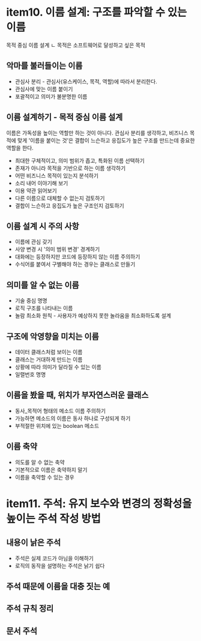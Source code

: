# item10. 이름 설계: 구조를 파악할 수 있는 이름
목적 중심 이름 설계
ㄴ 목적은 소프트웨어로 달성하고 싶은 목적

## 악마를 불러들이는 이름
- 관심사 분리 - 관심사(유스케이스, 목적, 역할)에 따라서 분리한다.
- 관심사에 맞는 이름 붙이기
- 포괄적이고 의미가 불분명한 이름
## 이름 설계하기 - 목적 중심 이름 설계
이름은 가독성을 높이는 역할만 하는 것이 아니다.
관심사 분리를 생각하고, 비즈니스 목적에 맞게 '이름을 붙이는 것'은 결합이 느슨하고 응집도가 높은 구조를 만드는데 중요한 역할을 한다.

- 최대한 구체적이고, 의미 범위가 좁고, 특화된 이름 선택하기
- 존재가 아니라 목적을 기반으로 하는 이름 생각하기
- 어떤 비즈니스 목적이 있는지 분석하기
- 소리 내어 이야기해 보기
- 이용 약관 읽어보기
- 다른 이름으로 대체할 수 없는지 검토하기
- 결합이 느슨하고 응집도가 높은 구조인지 검토하기
## 이름 설계 시 주의 사항
- 이름에 관심 갖기
- 사양 변경 시 '의미 범위 변경' 경계하기
- 대화에는 등장하지만 코드에 등장하지 않는 이름 주의하기
- 수식어를 붙여서 구별해야 하는 경우는 클래스로 만들기
## 의미를 알 수 없는 이름
- 기술 중심 명명
- 로직 구조를 나타내는 이름
- 놀람 최소화 원칙 - 사용자가 예상하지 못한 놀라움을 최소화하도록 설계
## 구조에 악영향을 미치는 이름
- 데이터 클래스처럼 보이는 이름
- 클래스는 거대하게 만드는 이름
- 상황에 따라 의미가 달라질 수 있는 이름
- 일렬번호 명명
## 이름을 봤을 때, 위치가 부자연스러운 클래스
- 동사_목적어 형태의 메소드 이름 주의하기
- 가능하면 메소드의 이름은 동사 하나로 구성되게 하기
- 부적절한 위치에 있는 boolean 메소드
## 이름 축약
- 의도를 알 수 없는 축약
- 기본적으로 이름은 축약하지 말기
- 이름을 축약할 수 있는 경우

# item11. 주석: 유지 보수와 변경의 정확성을 높이는 주석 작성 방법
## 내용이 낡은 주석
- 주석은 실제 코드가 아님을 이해하기
- 로직의 동작을 설명하는 주석은 낡기 쉽다 
## 주석 때문에 이름을 대충 짓는 예
## 주석 규칙 정리
## 문서 주석
